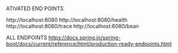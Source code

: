 ATIVATED END POINTS

http://localhost:8080
http://localhost:8080/health
http://localhost:8080/trace
http://localhost:8080/bean

ALL ENDPOINTS
https://docs.spring.io/spring-boot/docs/current/reference/html/production-ready-endpoints.html